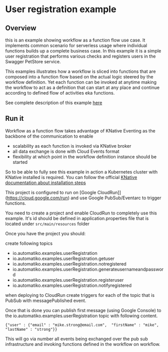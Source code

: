 # User registration example

## Overview 

this is an example showing workflow as a function flow use case. It implements common scenario for serverless usage where 
individual functions builds up a complete business case. In this example it is a simple user registration
that performs various checks and registers users in the Swagger PetStore service.

This examples illustrates how a workflow is sliced into functions that are composed into a function flow based on
the actual logic steered by the workflow definition. Yet each function can be invoked at anytime making the workflow to
act as a definition that can start at any place and continue according to defined flow of activities eka functions.

See complete description of this example [here](https://automatikio.com/component-main/0.0.0/examples/userregistration.html)

## Run it

Workflow as a function flow takes advantage of KNative Eventing as the backbone of the communication to enable

- scalability as each function is invoked via KNative broker
- all data exchange is done with Cloud Events format
- flexibility at which point in the workflow definition instance should be started

So to be able to fully see this example in action a Kubernetes cluster with KNative installed is required. You can follow the
official [KNative documentation about installation steps](https://knative.dev/docs/install/)

This project is configured to run on [Google CloudRun]](https://cloud.google.com/run) and use Google PubSub/Eventarc to trigger functions.

You need to create a project and enable CloudRun to completely use this example. It's id should be defined in application.properties
file that is located under `src/main/resources` folder

Once you have the project you should:

create following topics

- io.automatiko.examples.userRegistration
- io.automatiko.examples.userRegistration.getuser
- io.automatiko.examples.userRegistration.notregistered
- io.automatiko.examples.userRegistration.generateusernameandpassword
- io.automatiko.examples.userRegistration.registeruser
- io.automatiko.examples.userRegistration.notifyregistered

when deploying to CloudRun create triggers for each of the topic that is PubSub with messagePublished event.

Once that is done you can publish first message (using Google Console) to the io.automatiko.examples.userRegistration topic
with following content.


```
{"user" : {"email" : "mike.strong@email.com",  "firstName" : "mike",  "lastName" : "strong"}}
```

This will go via number all events being exchanged over the pub sub infrastructure and invoking functions defined in the workflow on workflow.

